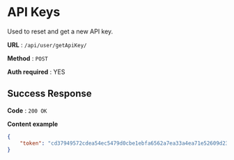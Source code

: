 # API Keys

Used to reset and get a new API key. 

**URL** : `/api/user/getApiKey/`

**Method** : `POST`

**Auth required** : YES


## Success Response

**Code** : `200 OK`

**Content example**

```json
{
    "token": "cd37949572cdea54ec5479d0cbe1ebfa6562a7ea33a4ea71e52609d232b5"
}
```
